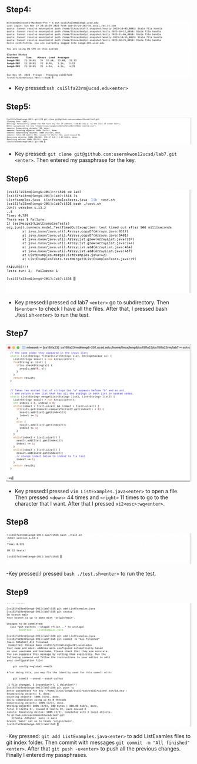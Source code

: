 ## Step4:
![step4](step4.png)
- Key pressed:`ssh cs15lfa23rm@ucsd.edu<enter>`
## Step5:
![step5](step5.png)
- Key pressed:  `git clone git@github.com:usermkwon12ucsd/lab7.git <enter>`. Then entered my passphrase for the key.
## Step6
![step6](step6.png)
- Key pressed:I pressed cd lab7 `<enter>` go to subdirectory. Then ls`<enter>` to check I have all the files. After that, I pressed bash ./test.sh`<enter>` to run the test.
## Step7
![step7](step7.png)

- Key pressed:I pressed `vim ListExamples.java<enter>` to open a file. Then pressed `<down>` 44 times and `<right>` 11 times to go to the character that I want.
  After that I pressed `xi2<esc>:wq<enter>`.
## Step8
![step8](step8.png)

-Key pressed:I pressed `bash ./test.sh<enter>` to run the test.
## Step9
![step9](step9.png)

-Key pressed: `git add ListExamples.java<enter>` to add ListExamles files to git index folder. Then commit with messages `git commit -m "All finished"<enter>`. After that `git push -u<enter>` to push all the previous changes. Finally I entered my passphrases.
